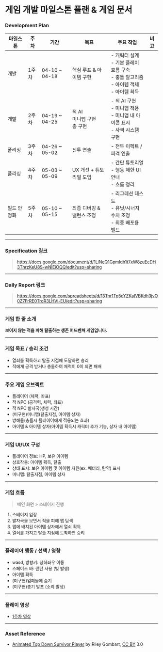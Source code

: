 
# 게임 개발 마일스톤 플랜 & 게임 문서

### Development Plan

| 마일스톤 | 주차 | 기간 | 목표 | 주요 작업 | 비고 |
|----------|------|-------|-------|------------|------|
| 개발 | 1주차 | 04-10 ~ 04-18 | 핵심 루프 & 아이템 구현 | - 캐릭터 설계<br>- 기본 플레이 흐름 구축<br>- 충돌 알고리즘<br>- 아이템 객체<br>- 아이템 획득 |  |
| 개발 | 2주차 | 04-19 ~ 04-25 | 적 AI<br> 미니맵 구현<br> 총 구현 | - 적 AI 구현<br>- 미니맵 적용<br>- 미니맵 내 아이콘 표시<br>- 사격 시스템 구현 |  |
| 폴리싱 | 3주차 | 04-26 ~ 05-02 | 전투 연출 | - 전투 이펙트 / 피격 연출 |  |
| 폴리싱 | 4주차 | 05-03 ~ 05-09 | UX 개선 + 튜토리얼 도입 | - 간단 튜토리얼<br>- 행동 제한 UI 안내<br>- 흐름 정리 |  |
| 빌드 안정화 | 5주차 | 05-10 ~ 05-15 | 최종 디버깅 & 밸런스 조정 | - 리그레션 테스트<br>- 유닛/시너지 수치 조정<br>- 최종 배포용 빌드 |  |

---

### Specification 링크 

> https://docs.google.com/document/d/1LiNeQ1GpmIdh1t7xW8zuEeDH3ThrzKeU8S-wNIEiOQQ/edit?usp=sharing

---

### Daily Report 링크

> https://docs.google.com/spreadsheets/d/13Tnr1Tp5oYZKaIVBKdh3jvO0Z7FrRE0TroR3LHVl-EU/edit?usp=sharing

---

### 게임 한 줄 소개

**보이지 않는 적을 피해 탈출하는 생존 어드벤쳐 게임입니다.**

---

### 게임 목표 / 승리 조건

- 열쇠를 획득하고 탈출 지점에 도달하면 승리
- 적에게 공격 받거나 충돌하여 체력이 0이 되면 패배

---

### 주요 게임 오브젝트

- 플레이어 (체력, 좌표)
- 적 NPC (공격력, 체력, 좌표)
- 적 NPC 발자국(생성 시간)
- (미구현)미니맵(탈출지점, 아이템 상자)
- 방해물(충돌시 플레이어에게 적용되는 효과)
- 아이템 & 아이템 상자(아이템 획득시 캐릭터 추가 기능, 상자 내 아이템)

---

### 게임 UI/UX 구성

- 플레이어 정보: HP, 보유 아이템
- 상호작용: 아이템 획득, 탈출
- 상태 표시: 보유 아이템 및 아이템 자원(ex. 배터리, 탄약) 표시
- 미니맵: 탈출지점, 아이템 상자

---

### 게임 흐름

> 메인 화면 > 스테이지 진행 

1. 스테이지 입장  
2. 발자국을 보면서 적을 피해 맵 탐색
3. 맵에 배치된 아이템 상자에서 열쇠 획득
4. 열쇠를 가지고 탈출 지점에 도착하면 승리

---

### 플레이어 행동 / 선택 / 영향

- wasd, 방향키: 상하좌우 이동
- 스페이스 바: 랜턴 사용 (빛 발생)
- 아이템 획득
- (미구현)엄폐물에 숨기
- (미구현)총기 발포 (소리 발생)

---

### 플레이 영상
 - [1주차 영상](https://drive.google.com/file/d/1BqVm4FLjJSyTmXvmstXeTHG4rbAm1HtL/view?usp=sharing)

---

### Asset Reference 

- [Animated Top Down Survivor Player](https://opengameart.org/content/animated-top-down-survivor-player) by Riley Gombart, [CC BY](https://creativecommons.org/licenses/by/3.0/) 3.0